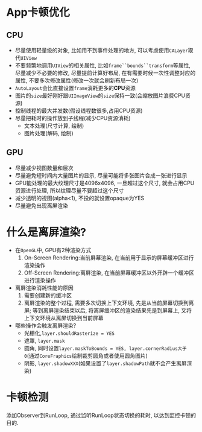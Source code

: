 # App卡顿优化

## CPU

* 尽量使用轻量级的对象, 比如用不到事件处理的地方, 可以考虑使用`CALayer`取代`UIView`
* 不要频繁地调用`UIView`的相关属性, 比如`frame``bounds``transform`等属性, 尽量减少不必要的修改, 尽量提前计算好布局, 在有需要时候一次性调整对应的属性, 不要多次修改属性(修改一次就会刷新布局一次)
* `AutoLayout`会比直接设置`frame`消耗更多的**CPU**资源
* 图片的`size`最好刚好跟`UIImageView`的`size`保持一致(会缩放图片浪费CPU资源)
* 控制线程的最大并发数(假设线程数很多,占用CPU资源)
* 尽量把耗时的操作放到子线程(减少CPU资源消耗)
  * 文本处理(尺寸计算, 绘制)
  * 图片处理(解码, 绘制)


## GPU
* 尽量减少视图数量和层次
* 尽量避免短时间内大量图片的显示, 尽量可能将多张图片合成一张进行显示
* GPU能处理的最大纹理尺寸是4096x4096, 一旦超过这个尺寸, 就会占用CPU资源进行处理, 所以纹理尽量不要超过这个尺寸
* 减少透明的视图(alpha<1), 不投的就设置opaque为YES
* 尽量避免出现离屏渲染


# 什么是离屏渲染?
* 在`OpenGL`中, GPU有2种渲染方式
  1. On-Screen Rendering:当前屏幕渲染, 在当前用于显示的屏幕缓冲区进行渲染操作
  2. Off-Screen Rendering:离屏渲染, 在当前屏幕缓冲区以外开辟一个缓冲区进行渲染操作
* 离屏渲染消耗性能的原因
  1. 需要创建新的缓冲区
  2. 离屏渲染的整个过程, 需要多次切换上下文环境, 先是从当前屏幕切换到离屏; 等到离屏渲染结束以后, 将离屏缓冲区的渲染结果先是到屏幕上, 又将上下文环境从离屏切换到当前屏幕
* 哪些操作会触发离屏渲染?
  * 光栅化,`layer.shouldRasterize = YES`
  * 遮罩, `layer.mask`
  * 圆角, 同时设置`layer.maskToBounds = YES, layer.cornerRadius大于0`(通过`CoreFraphics`绘制裁剪圆角或者使用圆角图片)
  * 阴影, `layer.shadowXXX`(如果设置了`layer.shadowPath`就不会产生离屏渲染)

# 卡顿检测
添加Observer到RunLoop, 通过监听RunLoop状态切换的耗时, 以达到监控卡顿的目的.

